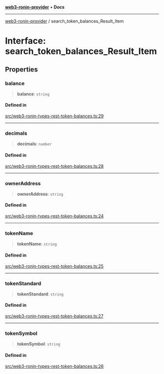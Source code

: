 [**web3-ronin-provider**](../README.md) • **Docs**

***

[web3-ronin-provider](../globals.md) / search\_token\_balances\_Result\_Item

# Interface: search\_token\_balances\_Result\_Item

## Properties

### balance

> **balance**: `string`

#### Defined in

[src/web3-ronin-types-rest-token-balances.ts:29](https://github.com/chuacw/web3-ronin-provider/blob/5e9462adf1edb8f1f7982dc5f4e5bd7094a4d6eb/src/web3-ronin-types-rest-token-balances.ts#L29)

***

### decimals

> **decimals**: `number`

#### Defined in

[src/web3-ronin-types-rest-token-balances.ts:28](https://github.com/chuacw/web3-ronin-provider/blob/5e9462adf1edb8f1f7982dc5f4e5bd7094a4d6eb/src/web3-ronin-types-rest-token-balances.ts#L28)

***

### ownerAddress

> **ownerAddress**: `string`

#### Defined in

[src/web3-ronin-types-rest-token-balances.ts:24](https://github.com/chuacw/web3-ronin-provider/blob/5e9462adf1edb8f1f7982dc5f4e5bd7094a4d6eb/src/web3-ronin-types-rest-token-balances.ts#L24)

***

### tokenName

> **tokenName**: `string`

#### Defined in

[src/web3-ronin-types-rest-token-balances.ts:25](https://github.com/chuacw/web3-ronin-provider/blob/5e9462adf1edb8f1f7982dc5f4e5bd7094a4d6eb/src/web3-ronin-types-rest-token-balances.ts#L25)

***

### tokenStandard

> **tokenStandard**: `string`

#### Defined in

[src/web3-ronin-types-rest-token-balances.ts:27](https://github.com/chuacw/web3-ronin-provider/blob/5e9462adf1edb8f1f7982dc5f4e5bd7094a4d6eb/src/web3-ronin-types-rest-token-balances.ts#L27)

***

### tokenSymbol

> **tokenSymbol**: `string`

#### Defined in

[src/web3-ronin-types-rest-token-balances.ts:26](https://github.com/chuacw/web3-ronin-provider/blob/5e9462adf1edb8f1f7982dc5f4e5bd7094a4d6eb/src/web3-ronin-types-rest-token-balances.ts#L26)
